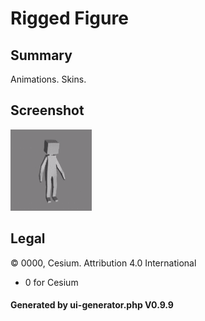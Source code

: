 # Rigged Figure

## Summary

Animations. Skins.

## Screenshot

![screenshot](screenshot/screenshot.gif)

## Legal

&copy; 0000, Cesium. Attribution 4.0 International

 - 0 for Cesium

#### Generated by ui-generator.php V0.9.9